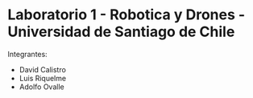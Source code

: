 # Laboratorio 1 - Robotica y Drones - Universidad de Santiago de Chile


Integrantes:

* David Calistro
* Luis Riquelme
* Adolfo Ovalle

